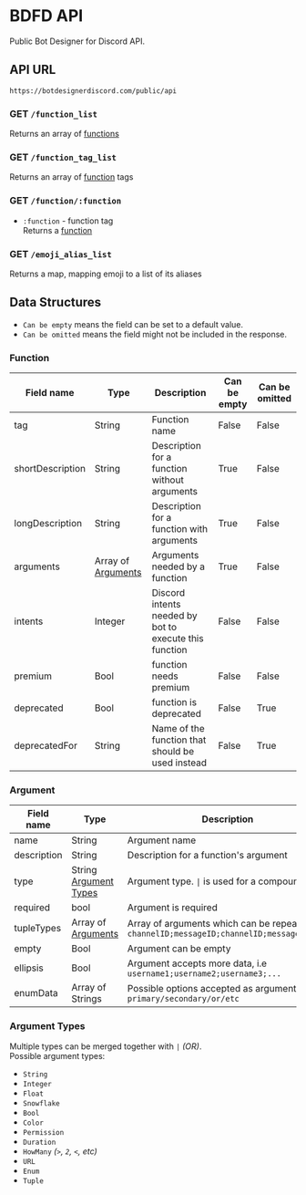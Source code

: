# BDFD API
Public Bot Designer for Discord API.

<div class="mainAPI">
  <h2>API URL</h2>
  <code>https://botdesignerdiscord.com/public/api</code>
</div>

### GET `/function_list`
Returns an array of [functions](#Function)

### GET `/function_tag_list`
Returns an array of [function](#Function) tags

### GET `/function/:function`
- `:function` - function tag \
Returns a [function](#Function)

### GET `/emoji_alias_list`
Returns a map, mapping emoji to a list of its aliases

## Data Structures
- `Can be empty` means the field can be set to a default value.
- `Can be omitted` means the field might not be included in the response.

### Function
| Field name       | Type                            | Description                                            | Can be empty | Can be omitted |
|------------------|---------------------------------|--------------------------------------------------------|--------------|----------------|
| tag              | String                          | Function name                                          | False        | False          |
| shortDescription | String                          | Description for a function without arguments           | True         | False          |
| longDescription  | String                          | Description for a function with arguments              | True         | False          |
| arguments        | Array of [Arguments](#Argument) | Arguments needed by a function                         | True         | False          |
| intents          | Integer                         | Discord intents needed by bot to execute this function | False        | False          |
| premium          | Bool                            | function needs premium                                 | False        | False          |
| deprecated       | Bool                            | function is deprecated                                 | False        | True           |
| deprecatedFor    | String                          | Name of the function that should be used instead       | False        | True           |

### Argument
| Field name  | Type                                     | Description                                                                                 | Can be omitted |
|-------------|------------------------------------------|---------------------------------------------------------------------------------------------|----------------|
| name        | String                                   | Argument name                                                                               | False          |
| description | String                                   | Description for a function's argument                                                       | True           |
| type        | String [Argument Types](#Argument-Types) | Argument type. `\|` is used for a compound type                                             | False          |
| required    | bool                                     | Argument is required                                                                        | False          |
| tupleTypes  | Array of [Arguments](#Argument)          | Array of arguments which can be repeated, i.e `channelID;messageID;channelID;messageID;...` | True           |
| empty       | Bool                                     | Argument can be empty                                                                       | True           |
| ellipsis    | Bool                                     | Argument accepts more data, i.e `username1;username2;username3;...`                         | True           |
| enumData    | Array of Strings                         | Possible options accepted as argument, i.e `primary/secondary/or/etc`                       | True           |

### Argument Types
Multiple types can be merged together with `|` *(OR)*. \
Possible argument types:
- `String`
- `Integer`
- `Float`
- `Snowflake`
- `Bool`
- `Color`
- `Permission`
- `Duration`
- `HowMany` *(`>`, `2`, `<`, etc)*
- `URL`
- `Enum`
- `Tuple`
